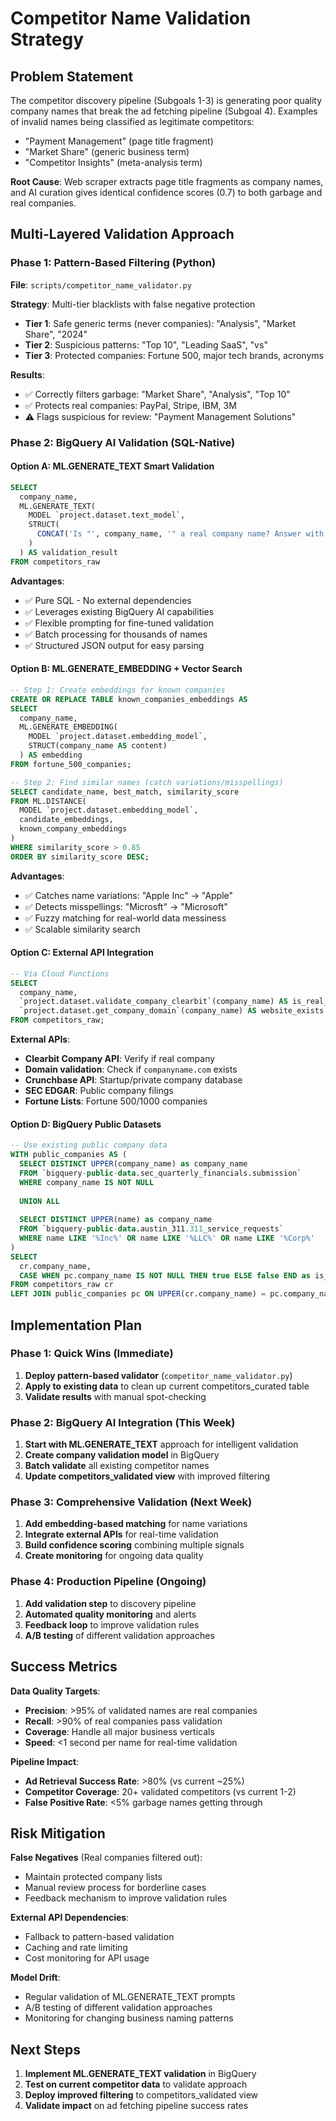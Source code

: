 # Competitor Name Validation Strategy

## Problem Statement

The competitor discovery pipeline (Subgoals 1-3) is generating poor quality company names that break the ad fetching pipeline (Subgoal 4). Examples of invalid names being classified as legitimate competitors:

- "Payment Management" (page title fragment)
- "Market Share" (generic business term)  
- "Competitor Insights" (meta-analysis term)

**Root Cause**: Web scraper extracts page title fragments as company names, and AI curation gives identical confidence scores (0.7) to both garbage and real companies.

## Multi-Layered Validation Approach

### Phase 1: Pattern-Based Filtering (Python)
**File**: `scripts/competitor_name_validator.py`

**Strategy**: Multi-tier blacklists with false negative protection
- **Tier 1**: Safe generic terms (never companies): "Analysis", "Market Share", "2024"
- **Tier 2**: Suspicious patterns: "Top 10", "Leading SaaS", "vs"  
- **Tier 3**: Protected companies: Fortune 500, major tech brands, acronyms

**Results**: 
- ✅ Correctly filters garbage: "Market Share", "Analysis", "Top 10"
- ✅ Protects real companies: PayPal, Stripe, IBM, 3M
- ⚠️ Flags suspicious for review: "Payment Management Solutions"

### Phase 2: BigQuery AI Validation (SQL-Native)

#### Option A: ML.GENERATE_TEXT Smart Validation
```sql
SELECT 
  company_name,
  ML.GENERATE_TEXT(
    MODEL `project.dataset.text_model`,
    STRUCT(
      CONCAT('Is "', company_name, '" a real company name? Answer with JSON: {"is_company": true/false, "confidence": 0.0-1.0, "reasoning": "brief explanation"}') AS prompt
    )
  ) AS validation_result
FROM competitors_raw
```

**Advantages**:
- ✅ Pure SQL - No external dependencies
- ✅ Leverages existing BigQuery AI capabilities  
- ✅ Flexible prompting for fine-tuned validation
- ✅ Batch processing for thousands of names
- ✅ Structured JSON output for easy parsing

#### Option B: ML.GENERATE_EMBEDDING + Vector Search
```sql
-- Step 1: Create embeddings for known companies
CREATE OR REPLACE TABLE known_companies_embeddings AS
SELECT 
  company_name,
  ML.GENERATE_EMBEDDING(
    MODEL `project.dataset.embedding_model`,
    STRUCT(company_name AS content)
  ) AS embedding
FROM fortune_500_companies;

-- Step 2: Find similar names (catch variations/misspellings)
SELECT candidate_name, best_match, similarity_score
FROM ML.DISTANCE(
  MODEL `project.dataset.embedding_model`,
  candidate_embeddings,
  known_company_embeddings
) 
WHERE similarity_score > 0.85
ORDER BY similarity_score DESC;
```

**Advantages**:
- ✅ Catches name variations: "Apple Inc" → "Apple"
- ✅ Detects misspellings: "Microsft" → "Microsoft"  
- ✅ Fuzzy matching for real-world data messiness
- ✅ Scalable similarity search

#### Option C: External API Integration
```sql
-- Via Cloud Functions
SELECT 
  company_name,
  `project.dataset.validate_company_clearbit`(company_name) AS is_real_company,
  `project.dataset.get_company_domain`(company_name) AS website_exists
FROM competitors_raw;
```

**External APIs**:
- **Clearbit Company API**: Verify if real company
- **Domain validation**: Check if `companyname.com` exists
- **Crunchbase API**: Startup/private company database
- **SEC EDGAR**: Public company filings
- **Fortune Lists**: Fortune 500/1000 companies

#### Option D: BigQuery Public Datasets
```sql
-- Use existing public company data
WITH public_companies AS (
  SELECT DISTINCT UPPER(company_name) as company_name
  FROM `bigquery-public-data.sec_quarterly_financials.submission`
  WHERE company_name IS NOT NULL
  
  UNION ALL
  
  SELECT DISTINCT UPPER(name) as company_name  
  FROM `bigquery-public-data.austin_311.311_service_requests`
  WHERE name LIKE '%Inc%' OR name LIKE '%LLC%' OR name LIKE '%Corp%'
)
SELECT 
  cr.company_name,
  CASE WHEN pc.company_name IS NOT NULL THEN true ELSE false END as is_known_company
FROM competitors_raw cr
LEFT JOIN public_companies pc ON UPPER(cr.company_name) = pc.company_name;
```

## Implementation Plan

### Phase 1: Quick Wins (Immediate)
1. **Deploy pattern-based validator** (`competitor_name_validator.py`)
2. **Apply to existing data** to clean up current competitors_curated table
3. **Validate results** with manual spot-checking

### Phase 2: BigQuery AI Integration (This Week)  
1. **Start with ML.GENERATE_TEXT** approach for intelligent validation
2. **Create company validation model** in BigQuery
3. **Batch validate** all existing competitor names
4. **Update competitors_validated view** with improved filtering

### Phase 3: Comprehensive Validation (Next Week)
1. **Add embedding-based matching** for name variations
2. **Integrate external APIs** for real-time validation
3. **Build confidence scoring** combining multiple signals
4. **Create monitoring** for ongoing data quality

### Phase 4: Production Pipeline (Ongoing)
1. **Add validation step** to discovery pipeline
2. **Automated quality monitoring** and alerts
3. **Feedback loop** to improve validation rules
4. **A/B testing** of different validation approaches

## Success Metrics

**Data Quality Targets**:
- **Precision**: >95% of validated names are real companies
- **Recall**: >90% of real companies pass validation  
- **Coverage**: Handle all major business verticals
- **Speed**: <1 second per name for real-time validation

**Pipeline Impact**:
- **Ad Retrieval Success Rate**: >80% (vs current ~25%)
- **Competitor Coverage**: 20+ validated competitors (vs current 1-2)
- **False Positive Rate**: <5% garbage names getting through

## Risk Mitigation

**False Negatives** (Real companies filtered out):
- Maintain protected company lists
- Manual review process for borderline cases  
- Feedback mechanism to improve validation rules

**External API Dependencies**:
- Fallback to pattern-based validation
- Caching and rate limiting
- Cost monitoring for API usage

**Model Drift**:
- Regular validation of ML.GENERATE_TEXT prompts
- A/B testing of different validation approaches
- Monitoring for changing business naming patterns

## Next Steps

1. **Implement ML.GENERATE_TEXT validation** in BigQuery
2. **Test on current competitor data** to validate approach  
3. **Deploy improved filtering** to competitors_validated view
4. **Validate impact** on ad fetching pipeline success rates